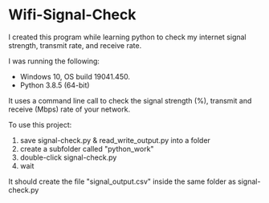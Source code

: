 # Wifi-Signal-Check
I created this program while learning python to check my internet signal strength, transmit rate, and receive rate.

I was running the following:
  * Windows 10, OS build 19041.450.
  * Python 3.8.5 (64-bit)

It uses a command line call to check the signal strength (%), transmit and receive (Mbps) rate of your network.

To use this project:
  1) save signal-check.py & read_write_output.py into a folder
  2) create a subfolder called "python_work"
  3) double-click signal-check.py
  4) wait
  
  
It should create the file "signal_output.csv" inside the same folder as signal-check.py
